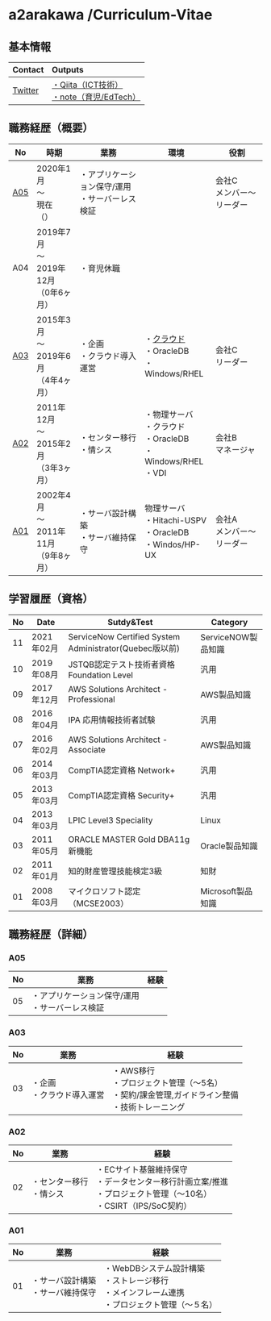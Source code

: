 # a2arakawa /Curriculum-Vitae
## 基本情報
|Contact|Outputs|
:----|:---- 
|[Twitter](https://twitter.com/a2arakawa)|[・Qiita（ICT技術）](https://qiita.com/a2arakawa)<BR>[・note（育児/EdTech）](https://note.com/a2arakawa)|


## 職務経歴（概要）

|No|時期|業務|環境|役割|
----|----|----|----|---- 
|[A05](#A05)|2020年1月<BR>〜<BR>現在<BR>（）|・アプリケーション保守/運用<BR>・サーバーレス検証||会社C<BR>メンバー〜リーダー|
|A04|2019年7月<BR>〜<BR>2019年12月<BR>（0年6ヶ月）|・育児休職|||
|[A03](#A03)|2015年3月<BR>〜<BR>2019年6月<BR>（4年4ヶ月）|・企画<BR>・クラウド導入運営|・[クラウド](PlantUML/001_aws.png)<BR>・OracleDB<BR>・Windows/RHEL|会社C<BR>リーダー|
|[A02](#A02)|2011年12月<BR>〜<BR>2015年2月<BR>（3年3ヶ月）|・センター移行<BR>・情シス|・物理サーバ<BR>・クラウド<BR>・OracleDB<BR>・Windows/RHEL<BR>・VDI|会社B<BR>マネージャ|
|[A01](#A01)|2002年4月<BR>〜<BR>2011年11月<BR>（9年8ヶ月）|・サーバ設計構築<BR>・サーバ維持保守|物理サーバ<BR>・Hitachi-USPV<BR>・OracleDB<BR>・Windos/HP-UX|会社A<BR>メンバー〜リーダー|

## 学習履歴（資格）

|No|Date|Sutdy&Test|Category|
----|----|----|---- 
|11|2021年02月|ServiceNow Certified System Administrator(Quebec版以前)|ServiceNOW製品知識|
|10|2019年08月|JSTQB認定テスト技術者資格 Foundation Level|汎用|
|09|2017年12月|AWS Solutions Architect - Professional|AWS製品知識|
|08|2016年04月|IPA 応用情報技術者試験|汎用|
|07|2016年02月|AWS Solutions Architect - Associate|AWS製品知識|
|06|2014年03月|CompTIA認定資格 Network+|汎用|
|05|2013年03月|CompTIA認定資格 Security+|汎用|
|04|2013年03月|LPIC Level3 Speciality|Linux|
|03|2011年05月|ORACLE MASTER Gold DBA11g新機能|Oracle製品知識|
|02|2011年01月|知的財産管理技能検定3級|知財|
|01|2008年03月|マイクロソフト認定（MCSE2003）|Microsoft製品知識|

## 職務経歴（詳細）
### A05
|No|業務|経験|
----|----|---- 
|05|・アプリケーション保守/運用<BR>・サーバーレス検証||

### A03
|No|業務|経験|
----|----|---- 
|03|・企画<BR>・クラウド導入運営|・AWS移行<BR>・プロジェクト管理（〜5名）<BR>・契約/課金管理,ガイドライン整備<BR>・技術トレーニング|

### A02
|No|業務|経験|
----|----|---- 
|02|・センター移行<BR>・情シス|・ECサイト基盤維持保守<BR>・データセンター移行計画立案/推進<BR>・プロジェクト管理（〜10名）<BR>・CSIRT（IPS/SoC契約）|

### A01
|No|業務|経験|
----|----|---- 
|01|・サーバ設計構築<BR>・サーバ維持保守|・WebDBシステム設計構築<BR>・ストレージ移行<BR>・メインフレーム連携<BR>・プロジェクト管理（〜５名）|

